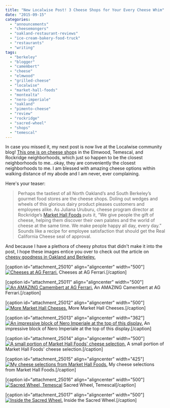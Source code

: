 ```yaml
---
title: "New Localwise Post! 3 Cheese Shops for Your Every Cheese Whim"
date: "2015-09-15"
categories: 
  - "announcements"
  - "cheesemongers"
  - "oakland-restaurant-reviews"
  - "ice-cream-bakery-food-truck"
  - "restaurants"
  - "writing"
tags: 
  - "berkeley"
  - "blogger"
  - "camembert"
  - "cheese"
  - "elmwood"
  - "grilled-cheese"
  - "localwise"
  - "market-hall-foods"
  - "montealta"
  - "nero-imperiale"
  - "oakland"
  - "pimento-cheese"
  - "review"
  - "rockridge"
  - "sacred-wheel"
  - "shops"
  - "temescal"
---
```


In case you missed it, my next post is now live at the Localwise community blog! [This one is on cheese shop](https://www.localwisejobs.com/blog/3-cheese-shops-for-fulfilling-your-every-cheese-whim/)s in the Elmwood, Temescal, and Rockridge neighborhoods, which just so happen to be the closest neighborhoods to me...okay, they are conveniently the closest neighborhoods to me. I am blessed with amazing cheese options within walking distance of my abode and I am never, ever complaining.

Here's your teaser:

> Perhaps the tastiest of all North Oakland’s and South Berkeley’s gourmet food stores are the cheese shops. Doling out wedges and wheels of this glorious dairy product pleases customers and employees alike. As Juliana Uruburu, cheese program director at Rockridge’s [Market Hall Foods](http://markethallfoods.com/cheese-charcuterie/cheese) puts it, “We give people the gift of cheese, helping them discover their own palates and the world of cheese at the same time. We make people happy all day, every day.” Sounds like a recipe for employee satisfaction that should get the Real California Cheese seal of approval.

And because I have a plethora of cheesy photos that didn't make it into the post, I hope these images entice you over to check out the article on [cheesy goodness in Oakland and Berkeley.](https://www.localwisejobs.com/blog/3-cheese-shops-for-fulfilling-your-every-cheese-whim/)

\[caption id="attachment\_25010" align="aligncenter" width="500"\][![Cheeses at AG Ferrari.](http://s3.amazonaws.com/thegourmez-wpmedia/2015/09/AG-Ferrari-Cheese_001-500x334.jpg)](http://s3.amazonaws.com/thegourmez-wpmedia/2015/09/AG-Ferrari-Cheese_001.jpg) Cheeses at AG Ferrari.\[/caption\]

\[caption id="attachment\_25011" align="aligncenter" width="500"\][![An AMAZING Camembert at AG Ferrari.](http://s3.amazonaws.com/thegourmez-wpmedia/2015/09/AG-Ferrari-Cheese_006-500x334.jpg)](http://s3.amazonaws.com/thegourmez-wpmedia/2015/09/AG-Ferrari-Cheese_006.jpg) An AMAZING Camembert at AG Ferrari.\[/caption\]

\[caption id="attachment\_25012" align="aligncenter" width="500"\][![More Market Hall Cheeses.](http://s3.amazonaws.com/thegourmez-wpmedia/2015/09/Market-Hall-Cheese-002-500x198.jpg)](http://s3.amazonaws.com/thegourmez-wpmedia/2015/09/Market-Hall-Cheese-002.jpg) More Market Hall Cheeses.\[/caption\]

\[caption id="attachment\_25013" align="aligncenter" width="362"\][![An impressive block of Nero Imperiale at the top of this display.](http://s3.amazonaws.com/thegourmez-wpmedia/2015/09/Market-Hall-Cheese-003-362x500.jpg)](http://s3.amazonaws.com/thegourmez-wpmedia/2015/09/Market-Hall-Cheese-003.jpg) An impressive block of Nero Imperiale at the top of this display.\[/caption\]

\[caption id="attachment\_25014" align="aligncenter" width="500"\][![A small portion of Market Hall Foods' cheese selection.](http://s3.amazonaws.com/thegourmez-wpmedia/2015/09/Market-Hall-Cheese-006-500x334.jpg)](http://s3.amazonaws.com/thegourmez-wpmedia/2015/09/Market-Hall-Cheese-006.jpg) A small portion of Market Hall Foods' cheese selection.\[/caption\]

\[caption id="attachment\_25015" align="aligncenter" width="425"\][![My cheese selections from Market Hall Foods.](http://s3.amazonaws.com/thegourmez-wpmedia/2015/09/Market-Hall-Cheese-016-425x500.jpg)](http://s3.amazonaws.com/thegourmez-wpmedia/2015/09/Market-Hall-Cheese-016.jpg) My cheese selections from Market Hall Foods.\[/caption\]

\[caption id="attachment\_25016" align="aligncenter" width="500"\][![Sacred Wheel, Temescal](http://s3.amazonaws.com/thegourmez-wpmedia/2015/09/Sacred-Wheel-Cheese-001-500x334.jpg)](http://s3.amazonaws.com/thegourmez-wpmedia/2015/09/Sacred-Wheel-Cheese-001.jpg) Sacred Wheel, Temescal\[/caption\]

\[caption id="attachment\_25017" align="aligncenter" width="500"\][![Inside the Sacred Wheel.](http://s3.amazonaws.com/thegourmez-wpmedia/2015/09/Sacred-Wheel-Cheese-003-500x172.jpg)](http://s3.amazonaws.com/thegourmez-wpmedia/2015/09/Sacred-Wheel-Cheese-003.jpg) Inside the Sacred Wheel.\[/caption\]
